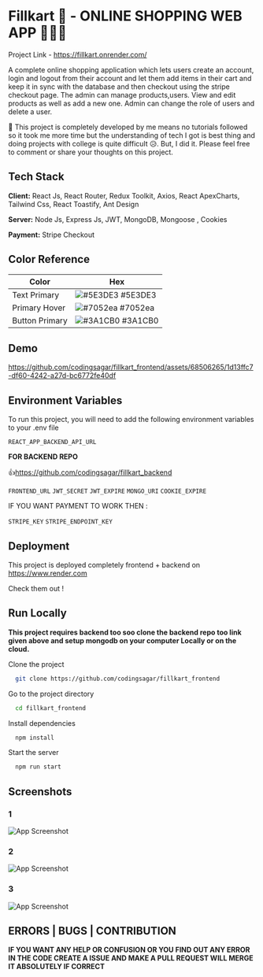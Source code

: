 
# Fillkart 🛒 - ONLINE SHOPPING WEB APP 🚀🔥✅

Project Link - https://fillkart.onrender.com/

A complete online shopping application which lets users create an account, login and
logout from their account and let them add items in their cart and keep it in sync with
the database and then checkout using the stripe checkout page. The admin can
manage products,users. View and edit products as well as add a new one. Admin can
change the role of users and delete a user.


🚧 This project is completely developed by me means no tutorials followed so it took me more time but the understanding of tech I got is best thing and doing projects with college is quite difficult 😥. But, I did it. Please feel free to comment or share your thoughts on this project.





## Tech Stack

**Client:** React Js, React Router, Redux Toolkit,
Axios, React ApexCharts, Tailwind Css, React Toastify, Ant Design

**Server:** Node Js, Express Js, JWT, MongoDB, Mongoose , Cookies

**Payment:** Stripe Checkout

## Color Reference

| Color             | Hex                                                                |
| ----------------- | ------------------------------------------------------------------ |
| Text Primary | ![#5E3DE3](https://via.placeholder.com/10/5E3DE3?text=+) #5E3DE3|
| Primary Hover | ![#7052ea](https://via.placeholder.com/10/7052ea?text=+) #7052ea |
| Button Primary | ![#3A1CB0](https://via.placeholder.com/10/3A1CB0?text=+) #3A1CB0 |



## Demo

https://github.com/codingsagar/fillkart_frontend/assets/68506265/1d13ffc7-df60-4242-a27d-bc6772fe40df



## Environment Variables

To run this project, you will need to add the following environment variables to your .env file

`REACT_APP_BACKEND_API_URL`

**FOR BACKEND REPO** 

👍https://github.com/codingsagar/fillkart_backend

`FRONTEND_URL`
`JWT_SECRET`
`JWT_EXPIRE`
`MONGO_URI`
`COOKIE_EXPIRE`

IF YOU WANT PAYMENT TO WORK THEN  :

`STRIPE_KEY`
`STRIPE_ENDPOINT_KEY`



## Deployment

This project is deployed completely frontend + backend on https://www.render.com

Check them out !


## Run Locally

**This project requires backend too soo clone the backend repo too link given above and setup mongodb on your computer Locally or on the cloud.**

Clone the project

```bash
  git clone https://github.com/codingsagar/fillkart_frontend
```

Go to the project directory

```bash
  cd fillkart_frontend
```

Install dependencies

```bash
  npm install
```

Start the server

```bash
  npm run start
```


## Screenshots

### 1
![App Screenshot](https://images2.imgbox.com/f9/0f/TD6qRBmC_o.png)

### 2
![App Screenshot](https://thumbs2.imgbox.com/af/e8/ZgaEOucF_t.png)

### 3
![App Screenshot](https://thumbs2.imgbox.com/d6/65/giIQ4Uza_t.png)


## ERRORS | BUGS | CONTRIBUTION

**IF YOU WANT ANY HELP OR CONFUSION OR YOU FIND OUT ANY ERROR IN THE CODE CREATE A ISSUE AND MAKE A PULL REQUEST WILL MERGE IT ABSOLUTELY IF CORRECT**
